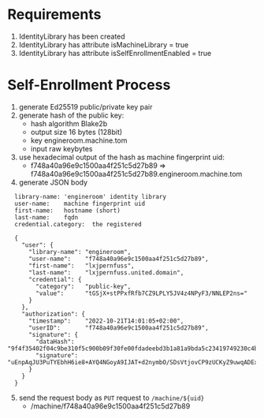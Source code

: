 # Requirements

1. IdentityLibrary has been created
2. IdentityLibrary has attribute isMachineLibrary = true
3. IdentityLibrary has attribute isSelfEnrollmentEnabled = true

# Self-Enrollment Process

1. generate Ed25519 public/private key pair
2. generate hash of the public key:
   - hash algorithm Blake2b
   - output size 16 bytes (128bit)
   - key engineroom.machine.tom
   - input raw keybytes
3. use hexadecimal output of the hash as machine fingerprint uid:
   - f748a40a96e9c1500aa4f251c5d27b89
   => f748a40a96e9c1500aa4f251c5d27b89.engineroom.machine.tom
4. generate JSON body
```
  library-name: 'engineroom' identity library
  user-name:    machine fingerprint uid
  first-name:   hostname (short)
  last-name:    fqdn
  credential.category:  the registered 

  {
    "user": {
      "library-name": "engineroom",
      "user-name":    "f748a40a96e9c1500aa4f251c5d27b89",
      "first-name":   "lxjpernfuss",
      "last-name":    "lxjpernfuss.united.domain",
      "credential": {
        "category":   "public-key",
        "value":      "tGSjX+stPPxfRfb7CZ9LPLY5JV4z4NPyF3/NNLEP2ns="
      }
    },
    "authorization": {
      "timestamp":    "2022-10-21T14:01:05+02:00",
      "userID":       "f748a40a96e9c1500aa4f251c5d27b89",
      "signature": {
        "dataHash":     "9f4f35402f04c9be310f5c900b09f30fe00fdadeebd3b1a81a9bda5c23419749230c4b35ace59ba7d275be430bb348e65d39b5634b52b52a51b887617bf3c7aa",
        "signature":    "uEnpAqJU3PuTYEbhH6ie8+AYQ4NGoyA9IJAT+d2nymbO/SDsVtjovCP9zUCKyZ9uwqADExBln3tFdLqh4IhqBw=="
      }
    }
  }
```
5. send the request body as `PUT` request to `/machine/${uid}`
   - /machine/f748a40a96e9c1500aa4f251c5d27b89
